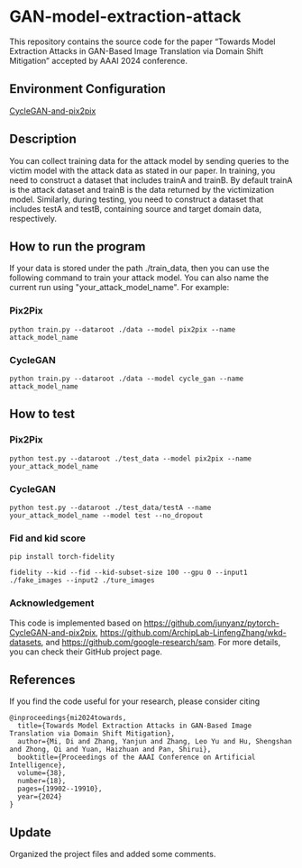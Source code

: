# GAN-model-extraction-attack
This repository contains the source code for the paper “Towards Model Extraction Attacks in GAN-Based Image Translation via Domain Shift Mitigation” accepted by AAAI 2024 conference.


## Environment Configuration
[CycleGAN-and-pix2pix](https://github.com/junyanz/pytorch-CycleGAN-and-pix2pix)

## Description
You can collect training data for the attack model by sending queries to the victim model with the attack data as stated in our paper. In training, you need to construct a dataset that includes trainA and trainB. By default trainA is the attack dataset and trainB is the data returned by the victimization model. Similarly, during testing, you need to construct a dataset that includes testA and testB, containing source and target domain data, respectively.


## How to run the program
If your data is
stored under the path ./train_data, then you can use the following command to train your attack model. You can also name the current run using "your_attack_model_name". For example:

### Pix2Pix
```
python train.py --dataroot ./data --model pix2pix --name attack_model_name
```
### CycleGAN
```
python train.py --dataroot ./data --model cycle_gan --name attack_model_name
```

## How to test

### Pix2Pix
```
python test.py --dataroot ./test_data --model pix2pix --name your_attack_model_name
```
### CycleGAN
```
python test.py --dataroot ./test_data/testA --name your_attack_model_name --model test --no_dropout
```
### Fid and kid score
```
pip install torch-fidelity

fidelity --kid --fid --kid-subset-size 100 --gpu 0 --input1 ./fake_images --input2 ./ture_images
```
### Acknowledgement
This code is implemented based on https://github.com/junyanz/pytorch-CycleGAN-and-pix2pix, https://github.com/ArchipLab-LinfengZhang/wkd-datasets, and https://github.com/google-research/sam. For more details, you can check their GitHub project page.

## References
If you find the code useful for your research, please consider citing
```
@inproceedings{mi2024towards,
  title={Towards Model Extraction Attacks in GAN-Based Image Translation via Domain Shift Mitigation},
  author={Mi, Di and Zhang, Yanjun and Zhang, Leo Yu and Hu, Shengshan and Zhong, Qi and Yuan, Haizhuan and Pan, Shirui},
  booktitle={Proceedings of the AAAI Conference on Artificial Intelligence},
  volume={38},
  number={18},
  pages={19902--19910},
  year={2024}
}
```
## Update 
Organized the project files and added some comments.
